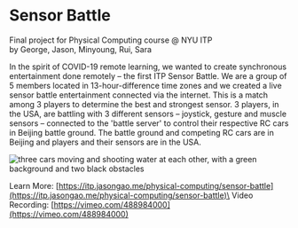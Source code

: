 # Sensor Battle

Final project for Physical Computing course @ NYU ITP\
by George, Jason, Minyoung, Rui, Sara

In the spirit of COVID-19 remote learning, we wanted to create synchronous entertainment done remotely – the first ITP Sensor Battle. We are a group of 5 members located in 13-hour-difference time zones and we created a live sensor battle entertainment connected via the internet. This is a match among 3 players to determine the best and strongest sensor. 3 players, in the USA, are battling with 3 different sensors – joystick, gesture and muscle sensors – connected to the 'battle server' to control their respective RC cars in Beijing battle ground. The battle ground and competing RC cars are in Beijing and players and their sensors are in the USA.

![three cars moving and shooting water at each other, with a green background and two black obstacles](demo.gif)

Learn More: [https://itp.jasongao.me/physical-computing/sensor-battle](https://itp.jasongao.me/physical-computing/sensor-battle)\
Video Recording: [https://vimeo.com/488984000](https://vimeo.com/488984000)
